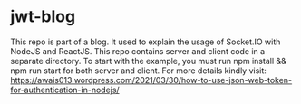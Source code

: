 # jwt-blog
This repo is part of a blog. It used to explain the usage of Socket.IO with NodeJS and ReactJS. This repo contains server and client code in a separate directory. To start with the example, you must run npm install &amp;&amp; npm run start for both server and client. For more details kindly visit: https://awais013.wordpress.com/2021/03/30/how-to-use-json-web-token-for-authentication-in-nodejs/
